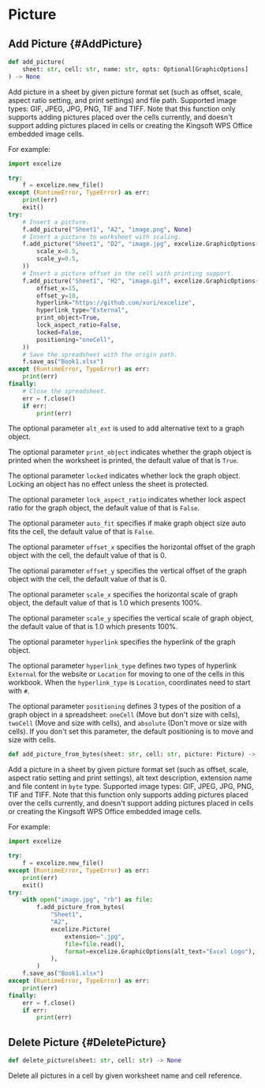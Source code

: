 # Picture

## Add Picture {#AddPicture}

```python
def add_picture(
    sheet: str, cell: str, name: str, opts: Optional[GraphicOptions]
) -> None
```

Add picture in a sheet by given picture format set (such as offset, scale, aspect ratio setting, and print settings) and file path. Supported image types: GIF, JPEG, JPG, PNG, TIF and TIFF. Note that this function only supports adding pictures placed over the cells currently, and doesn't support adding pictures placed in cells or creating the Kingsoft WPS Office embedded image cells.

For example:

```python
import excelize

try:
    f = excelize.new_file()
except (RuntimeError, TypeError) as err:
    print(err)
    exit()
try:
    # Insert a picture.
    f.add_picture("Sheet1", "A2", "image.png", None)
    # Insert a picture to worksheet with scaling.
    f.add_picture("Sheet1", "D2", "image.jpg", excelize.GraphicOptions(
        scale_x=0.5,
        scale_y=0.5,
    ))
    # Insert a picture offset in the cell with printing support.
    f.add_picture("Sheet1", "H2", "image.gif", excelize.GraphicOptions(
        offset_x=15,
        offset_y=10,
        hyperlink="https://github.com/xuri/excelize",
        hyperlink_type="External",
        print_object=True,
        lock_aspect_ratio=False,
        locked=False,
        positioning="oneCell",
    ))
    # Save the spreadsheet with the origin path.
    f.save_as("Book1.xlsx")
except (RuntimeError, TypeError) as err:
    print(err)
finally:
    # Close the spreadsheet.
    err = f.close()
    if err:
        print(err)
```

The optional parameter `alt_ext` is used to add alternative text to a graph object.

The optional parameter `print_object` indicates whether the graph object is printed when the worksheet is printed, the default value of that is `True`.

The optional parameter `locked` indicates whether lock the graph object. Locking an object has no effect unless the sheet is protected.

The optional parameter `lock_aspect_ratio` indicates whether lock aspect ratio for the graph object, the default value of that is `False`.

The optional parameter `auto_fit` specifies if make graph object size auto fits the cell, the default value of that is `False`.

The optional parameter `offset_x` specifies the horizontal offset of the graph object with the cell, the default value of that is 0.

The optional parameter `offset_y` specifies the vertical offset of the graph object with the cell, the default value of that is 0.

The optional parameter `scale_x` specifies the horizontal scale of graph object, the default value of that is 1.0 which presents 100%.

The optional parameter `scale_y` specifies the vertical scale of graph object, the default value of that is 1.0 which presents 100%.

The optional parameter `hyperlink` specifies the hyperlink of the graph object.

The optional parameter `hyperlink_type` defines two types of hyperlink `External` for the website or `Location` for moving to one of the cells in this workbook. When the `hyperlink_type` is `Location`, coordinates need to start with `#`.

The optional parameter `positioning` defines 3 types of the position of a graph object in a spreadsheet: `oneCell` (Move but don't size with cells), `twoCell` (Move and size with cells), and `absolute` (Don't move or size with cells). If you don't set this parameter, the default positioning is to move and size with cells.

```python
def add_picture_from_bytes(sheet: str, cell: str, picture: Picture) -> None
```

Add a picture in a sheet by given picture format set (such as offset, scale, aspect ratio setting and print settings), alt text description, extension name and file content in `byte` type. Supported image types:  GIF, JPEG, JPG, PNG, TIF and TIFF. Note that this function only supports adding pictures placed over the cells currently, and doesn't support adding pictures placed in cells or creating the Kingsoft WPS Office embedded image cells.

For example:

```python
import excelize

try:
    f = excelize.new_file()
except (RuntimeError, TypeError) as err:
    print(err)
    exit()
try:
    with open("image.jpg", "rb") as file:
        f.add_picture_from_bytes(
            "Sheet1",
            "A2",
            excelize.Picture(
                extension=".jpg",
                file=file.read(),
                format=excelize.GraphicOptions(alt_text="Excel Logo"),
            ),
        )
    f.save_as("Book1.xlsx")
except (RuntimeError, TypeError) as err:
    print(err)
finally:
    err = f.close()
    if err:
        print(err)
```

## Delete Picture {#DeletePicture}

```python
def delete_picture(sheet: str, cell: str) -> None
```

Delete all pictures in a cell by given worksheet name and cell reference.
